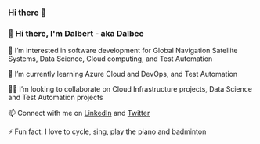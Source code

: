 ### Hi there 👋

<!--
**Dalbee/Dalbee** is a ✨ _special_ ✨ repository because its `README.md` (this file) appears on your GitHub profile.

Here are some ideas to get you started:

- 🔭 I’m currently working on ...
- 🌱 I’m currently learning ...
- 👯 I’m looking to collaborate on ...
- 🤔 I’m looking for help with ...
- 💬 Ask me about ...
- 📫 How to reach me: ...
- 😄 Pronouns: ...
- ⚡ Fun fact: ...
-->
### 👋 Hi there, I'm Dalbert - aka Dalbee 
🔭 I’m interested in software development for Global Navigation Satellite Systems, Data Science, Cloud computing, and Test Automation

🌱 I’m currently learning Azure Cloud and DevOps, and Test Automation

🤝🏼 I’m looking to collaborate on Cloud Infrastructure projects, Data Science and Test Automation projects

📫 Connect with me on [LinkedIn](https://www.linkedin.com/in/dalbertonyebuchi/) and [Twitter](https://twitter.com/DalbertZim)

⚡ Fun fact: I love to cycle, sing, play the piano and badminton
